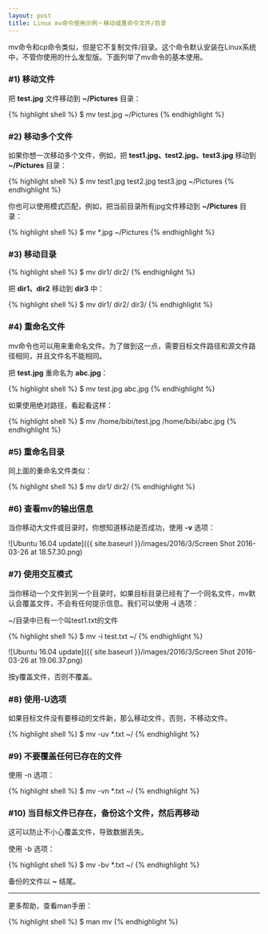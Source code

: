 ```yaml
---
layout: post
title: Linux mv命令使用示例－移动或重命令文件/目录
---
```


mv命令和cp命令类似，但是它不复制文件/目录。这个命令默认安装在Linux系统中，不管你使用的什么发型版。下面列举了mv命令的基本使用。

### \#1) 移动文件

把 **test.jpg** 文件移动到 **~/Pictures** 目录：

{% highlight shell %}
$ mv test.jpg ~/Pictures
{% endhighlight %}

### \#2) 移动多个文件

如果你想一次移动多个文件，例如，把 **test1.jpg、test2.jpg、test3.jpg** 移动到 **~/Pictures** 目录：

{% highlight shell %}
$ mv test1.jpg test2.jpg test3.jpg ~/Pictures
{% endhighlight %}

你也可以使用模式匹配，例如，把当前目录所有jpg文件移动到 **~/Pictures** 目录：

{% highlight shell %}
$ mv *.jpg ~/Pictures
{% endhighlight %}

### \#3) 移动目录

{% highlight shell %}
$ mv dir1/ dir2/
{% endhighlight %}

把 **dir1、dir2** 移动到 **dir3** 中：

{% highlight shell %}
$ mv dir1/ dir2/ dir3/
{% endhighlight %}

### \#4) 重命名文件

mv命令也可以用来重命名文件。为了做到这一点，需要目标文件路径和源文件路径相同，并且文件名不能相同。

把 **test.jpg** 重命名为 **abc.jpg**：

{% highlight shell %}
$ mv test.jpg abc.jpg
{% endhighlight %}

如果使用绝对路径，看起看这样：

{% highlight shell %}
$ mv /home/bibi/test.jpg /home/bibi/abc.jpg
{% endhighlight %}

### \#5) 重命名目录

同上面的重命名文件类似：

{% highlight shell %}
$ mv dir1/ dir2/
{% endhighlight %}

### \#6) 查看mv的输出信息

当你移动大文件或目录时，你想知道移动是否成功，使用 **-v** 选项：

![Ubuntu 16.04 update]({{ site.baseurl }}/images/2016/3/Screen Shot 2016-03-26 at 18.57.30.png)

### \#7) 使用交互模式

当你移动一个文件到另一个目录时，如果目标目录已经有了一个同名文件，mv默认会覆盖文件，不会有任何提示信息。我们可以使用 **-i** 选项：

~/目录中已有一个叫test1.txt的文件

{% highlight shell %}
$ mv -i test.txt ~/
{% endhighlight %}

![Ubuntu 16.04 update]({{ site.baseurl }}/images/2016/3/Screen Shot 2016-03-26 at 19.06.37.png)

按y覆盖文件，否则不覆盖。

### \#8) 使用-U选项

如果目标文件没有要移动的文件新，那么移动文件，否则，不移动文件。

{% highlight shell %}
$ mv -uv *.txt ~/
{% endhighlight %}

### \#9) 不要覆盖任何已存在的文件

使用 -n 选项：

{% highlight shell %}
$ mv -vn *.txt ~/
{% endhighlight %}

### \#10) 当目标文件已存在，备份这个文件，然后再移动

这可以防止不小心覆盖文件，导致数据丢失。

使用 -b 选项：

{% highlight shell %}
$ mv -bv *.txt ~/
{% endhighlight %}

备份的文件以 **~** 结尾。

******

更多帮助，查看man手册：

{% highlight shell %}
$ man mv
{% endhighlight %}